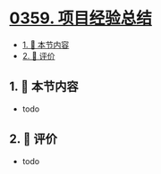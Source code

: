 # [0359. 项目经验总结](https://github.com/tnotesjs/TNotes.react/tree/main/notes/0359.%20%E9%A1%B9%E7%9B%AE%E7%BB%8F%E9%AA%8C%E6%80%BB%E7%BB%93)

<!-- region:toc -->

- [1. 🎯 本节内容](#1--本节内容)
- [2. 🫧 评价](#2--评价)

<!-- endregion:toc -->

## 1. 🎯 本节内容

- todo

## 2. 🫧 评价

- todo
